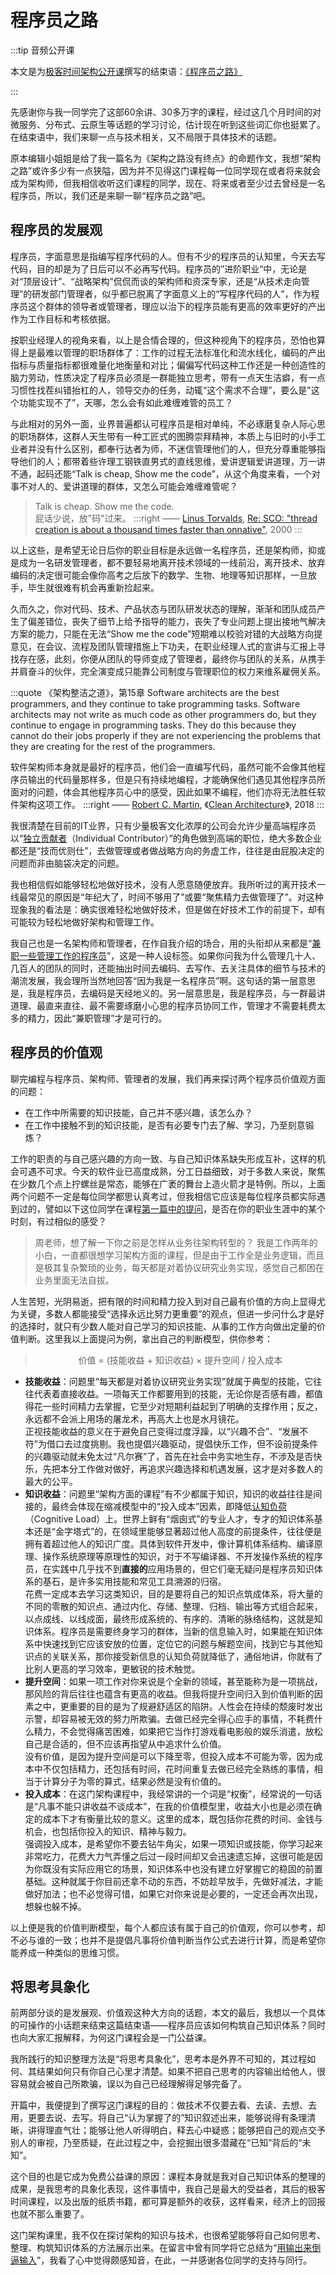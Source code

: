 # 程序员之路

:::tip 音频公开课

本文是为[极客时间架构公开课](https://time.geekbang.org/opencourse/intro/100064201)撰写的结束语：[《程序员之路》](https://time.geekbang.org/opencourse/intro/100064201)

:::

先感谢你与我一同学完了这部60余讲、30多万字的课程，经过这几个月时间的对微服务、分布式、云原生等话题的学习讨论，估计现在听到这些词汇你也挺累了。在结束语中，我们来聊一点与技术相关，又不局限于具体技术的话题。

原本编辑小姐姐是给了我一篇名为《架构之路没有终点》的命题作文，我想“架构之路”或许多少有一点狭隘，因为并不见得这门课程每一位同学现在或者将来就会成为架构师，但我相信收听这们课程的同学，现在、将来或者至少过去曾经是一名程序员，所以，我们还是来聊一聊“程序员之路”吧。 

## 程序员的发展观

程序员，字面意思是指编写程序代码的人。但有不少的程序员的认知里，今天去写代码，目的却是为了日后可以不必再写代码。程序员的”进阶职业“中，无论是对“顶层设计”、“战略架构”侃侃而谈的架构师和资深专家，还是“从技术走向管理”的研发部门管理者，似乎都已脱离了字面意义上的“写程序代码的人”，作为程序员这个群体的领导者或管理者，理应以治下的程序员能有更高的效率更好的产出作为工作目标和考核依据。

按职业经理人的视角来看，以上是合情合理的，但这种视角下的程序员，恐怕也算得上是最难以管理的职场群体了：工作的过程无法标准化和流水线化，编码的产出指标与质量指标都很难量化地衡量和对比；偏偏写代码这种工作还是一种创造性的脑力劳动，性质决定了程序员必须是一群能独立思考，带有一点天生洁癖，有一点习惯性找茬纠错抬杠的人，领导交办的任务，动辄“这个需求不合理”，要么是"这个功能实现不了”，天哪，怎么会有如此难缠难管的员工？

与此相对的另外一面，业界普遍都认可程序员是相对单纯，不必琢磨复杂人际心思的职场群体，这群人天生带有一种工匠式的图腾崇拜精神，本质上与旧时的小手工业者并没有什么区别，都奉行达者为师，不迷信管理他们的人，但充分尊重能够指导他们的人；都带着些许理工钢铁直男式的直线思维，爱讲逻辑爱讲道理，万一讲不通，起码还能“Talk is cheap, Show me the code”，从这个角度来看，一个对事不对人的、爱讲道理的群体，又怎么可能会难缠难管呢？

> Talk is cheap. Show me the code.<br/>
> 屁话少说，放"码"过来。
> :::right
> —— [Linus Torvalds](https://en.wikipedia.org/wiki/Linus_Torvalds), [Re: SCO: "thread creation is about a thousand times faster than onnative"](https://lkml.org/lkml/2000/8/25/132), 2000
> :::

以上这些，是希望无论日后你的职业目标是永远做一名程序员，还是架构师，抑或是成为一名研发管理者，都不要轻易地离开技术领域的一线前沿，离开技术、放弃编码的决定很可能会像你高考之后放下的数学、生物、地理等知识那样，一旦放手，毕生就很难有机会再重新捡起来。

久而久之，你对代码、技术、产品状态与团队研发状态的理解，渐渐和团队成员产生了偏差错位，丧失了细节上给予指导的能力，丧失了专业问题上提出接地气解决方案的能力，只能在无法“Show me the code”短期难以校验对错的大战略方向提意见，在会议、流程及团队管理措施上下功夫，在职业经理人式的宣讲与汇报上寻找存在感，此刻，你便从团队的导师变成了管理者，最终你与团队的关系，从携手并肩奋斗的伙伴，完全演变成只能靠公司制度与管理职位的权力来维系雇佣关系。

:::quote 《架构整洁之道》，第15章
Software architects are the best programmers, and they continue to take programming tasks. Software architects may not write as much code as other programmers do, but they continue to engage in programming tasks. They do this because they cannot do their jobs properly if they are not experiencing the problems that they are creating for the rest of the programmers.

软件架构师本身就是最好的程序员，他们会一直编写代码，虽然可能不会像其他程序员输出的代码量那样多，但是只有持续地编程，才能确保他们遇见其他程序员所面对的问题，体会其他程序员心中的感受，因此如果不编程，他们亦将无法胜任软件架构这项工作。
:::right
—— [Robert C. Martin](https://en.wikipedia.org/wiki/Robert_C._Martin), 《[Clean Architecture](https://book.douban.com/subject/30333919/)》, 2018
:::

我很清楚在目前的IT业界，只有少量极客文化浓厚的公司会允许少量高端程序员以“[独立贡献者](https://www.indeed.com/career-advice/finding-a-job/what-is-an-individual-contributor)（Individual Contributor）”的角色做到高端的职位，绝大多数企业都还是“技而优则仕”，去做管理或者做战略方向的务虚工作，往往是由屁股决定的问题而非由脑袋决定的问题。

我也相信假如能够轻松地做好技术，没有人愿意随便放弃。我所听过的离开技术一线最常见的原因是“年纪大了，时间不够用了”或要“聚焦精力去做管理了”。对这种现象我的看法是：确实很难轻松地做好技术，但是做在好技术工作的前提下，却有可能较为轻松地做好架构和管理工作。

我自己也是一名架构师和管理者，在作自我介绍的场合，用的头衔却从来都是“[兼职一些管理工作的程序员](https://time.geekbang.org/opencourse/detail/100067401)”，这是一种人设标签。如果你问我为什么管理几十人、几百人的团队的同时，还能抽出时间去编码、去写作、去关注具体的细节与技术的潮流发展，我会理所当然地回答“因为我是一名程序员”啊。这句话的第一层意思是，我是程序员，去编码是天经地义的。另一层意思是，我是程序员，与一群最讲道理、最直来直往、最不需要琢磨小心思的程序员协同工作，管理才不需要耗费太多的精力，因此“兼职管理”才是可行的。


## 程序员的价值观

聊完编程与程序员、架构师、管理者的发展，我们再来探讨两个程序员价值观方面的问题：

- 在工作中所需要的知识技能，自己并不感兴趣，该怎么办？
- 在工作中接触不到的知识技能，是否有必要专门去了解、学习，乃至刻意锻炼？

工作的职责的与自己感兴趣的方向一致、与自己知识体系缺失形成互补，这样的机会可遇不可求。今天的软件业已高度成熟，分工日益细致，对于多数人来说，聚焦在少数几个点上拧螺丝是常态，能够在广袤的舞台上造火箭才是特例。所以，上面两个问题不一定是每位同学都思认真考过，但我相信它应该是每位程序员都实际遇到过的，譬如以下这位同学在课程[第一篇中的提问](https://time.geekbang.org/column/article/309727)，是否在你的职业生涯中的某个时刻，有过相似的感受？

> 周老师，想了解一下你之前是怎样从业务往架构转型的？
> 我是工作两年的小白，一直都很想学习架构方面的课程，但是由于工作全是业务逻辑，而且是极其复杂繁琐的业务，每天都是对着协议研究业务实现，感觉自己都困在业务里面无法自拔。

人生苦短，光阴易逝，把有限的时间和精力投入到对自己最有价值的方向上显得尤为关键，多数人都能接受“选择永远比努力更重要”的观点，但进一步问什么才是好的选择时，就只有少数人能对自己学习的知识技能、从事的工作方向做出定量的价值判断。这里我以上面提问为例，拿出自己的判断模型，供你参考：

> <center>价值 = (技能收益 + 知识收益) × 提升空间 / 投入成本</center>

- **技能收益**：问题里“每天都是对着协议研究业务实现”就属于典型的技能，它往往代表着直接收益。一项每天工作都要用到的技能，无论你是否感有趣，都值得花一些时间精力去掌握，它至少对短期利益起到了明确的支撑作用；反之，永远都不会派上用场的屠龙术，再高大上也是水月镜花。<br/>正视技能收益的意义在于避免自己变得过度浮躁，以“兴趣不合”、“发展不符”为借口去过度挑剔。我也提倡兴趣驱动，提倡快乐工作，但不设前提条件的兴趣驱动就未免太过“凡尔赛”了，首先在社会中务实地生存，不涉及是否快乐，先把本分工作做对做好，再追求兴趣选择和机遇发展，这才是对多数人的最大的公平。
- **知识收益**：问题里“架构方面的课程”有不少都属于知识，知识的收益往往是间接的，最终会体现在缩减模型中的“投入成本”因素，即降低[认知负荷](https://en.wikipedia.org/wiki/Cognitive_load)（Cognitive Load）上。世界上鲜有“烟囱式”的专业人才，专才的知识体系基本还是“金字塔式”的，在领域里能够显著超过他人高度的前提条件，往往便是拥有着超过他人的知识广度。具体到软件开发中，像计算机体系结构、编译原理、操作系统原理等原理性的知识，对于不写编译器、不开发操作系统的程序员，在实践中几乎找不到**直接的**应用场景的，但它们毫无疑问是程序员知识体系的基石，是许多实用技能和常见工具溯源的归宿。<br/>花费一定成本去学习这类知识，目的是要将自己的知识点筑成体系，将大量的不同的零散的知识点、通过内化、存储、整理、归档、输出等方式组合起来，以点成线、以线成面，最终形成系统的、有序的、清晰的脉络结构，这就是知识体系。程序员是需要终身学习的群体，当新的信息输入时，如果能在知识体系中快速找到它应该安放的位置，定位它的问题与解题空间，找到它与其他知识点的关联关系，那你接受新信息的认知负荷就降低了，通俗地讲，你就有了比别人更高的学习效率，更敏锐的技术触觉。
- **提升空间**：如果一项工作对你来说是个全新的领域，甚至能称为是一项挑战，那风险的背后往往也蕴含有更高的收益。但我将提升空间归入到价值判断的因素之中，更重要的目的是为了规避舒适区的陷阱。人性会在持续的颓废时发出示警，却容易被无效的努力所欺骗。去做已经完全得心应手的事情，不耗费什么精力，不会觉得痛苦困难，如果把它当作打游戏看电影般的娱乐消遣，放松自己是合适的，但不应该再指望从中追求什么价值。<br/>没有价值，是因为提升空间是可以下降至零，但投入成本不可能为零，因为成本中不仅包括精力，还包括有时间，花时间重复去做已经完全熟练的事情，相当于计算分子为零的算式，结果必然是没有价值的。
- **投入成本**：在这门架构课程中，我经常讲的一个词是“权衡”，经常说的一句话是“凡事不能只讲收益不谈成本”，在我的价值模型里，收益大小也是必须在确定的成本下才有衡量比较的意义。这里的成本，既包括你花费的时间、金钱与机会，也包括你投入的知识、精神与毅力。<br/>强调投入成本，是希望你不要去钻牛角尖，如果一项知识或技能，你学习起来非常吃力，花费大力气弄懂之后过一段时间却又会迅速遗忘掉，这很可能是因为你既没有实际应用它的场景，知识体系中也没有建立好掌握它的稳固的前置基础。这种就属于你目前还拿不动的东西，不妨趁早放手，先做好减法，才能做好加法；也不必觉得可惜，如果它对你来说是必要的，一定还会再次出现，想躲也躲不掉。

以上便是我的价值判断模型，每个人都应该有属于自己的价值观，你可以参考，却不必与谁的一致；也并不是提倡凡事将价值判断当作公式去进行计算，而是希望你能养成一种类似的思维习惯。

## 将思考具象化

前两部分谈的是发展观、价值观这种大方向的话题，本文的最后，我想以一个具体的可操作的小话题来结束这篇结束语——程序员应该如何构筑自己知识体系？同时也向大家汇报解释，为何这门课程会是一门公益课。

我所践行的知识整理方法是“将思考具象化”，思考本是外界不可知的，其过程如何、其结果如何只有你自己心里才清楚。如果不把自己思考的内容输出给他人，很容易就会被自己所欺骗，误以为自己已经理解得足够完备了。

开篇中，我便提到了撰写这门课程的目的：做技术不仅要去看、去读、去想、去用，更要去说、去写。将自己“认为掌握了的”知识叙述出来，能够说得有条理清晰，讲得理直气壮；能够让他人听得明白，释去心中疑惑；能够把自己的观点交予别人的审视，乃至质疑，在此过程之中，会挖掘出很多潜藏在“已知”背后的“未知”。

这个目的也是它成为免费公益课的原因：课程本身就是我对自己知识体系的整理的成果，是我思考的具象化表现，这件事情中，我自己是最大的受益者，其后的极客时间课程，以及出版的纸质书籍，都可算是额外的收获，这样看来，经济上的回报也就不那么重要了。

这门架构课里，我不仅在探讨架构的知识与技术，也很希望能够将自己如何思考、整理、构筑知识体系的方法展示出来。在留言中曾有同学将它总结为“[用输出来倒逼输入](https://time.geekbang.org/column/article/343345)”，我看了心中觉得颇感知音，在此，一并感谢各位同学的支持与同行。